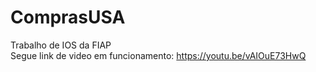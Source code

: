 # ComprasUSA

Trabalho de IOS da FIAP  
Segue link de video em funcionamento: https://youtu.be/vAIOuE73HwQ
